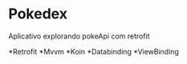 # Pokedex
Aplicativo  explorando pokeApi com retrofit

*Retrofit
*Mvvm
*Koin
*Databinding
*ViewBinding
